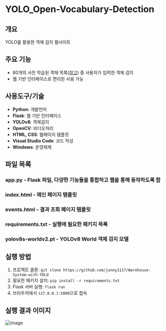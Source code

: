 # YOLO_Open-Vocabulary-Detection
## 개요
YOLO를 활용한 객체 검지 웹사이트

## 주요 기능

- 80개의 사전 학습된 객체 목록([참고](objectlist.txt)) 중 사용자가 입력한 객체 검지
- 웹 기반 인터페이스로 편리한 사용 가능

## 사용도구/기술
- **Python**: 개발언어
- **Flask**: 웹 기반 인터페이스
- **YOLOv8**: 객체검지
- **OpenCV**: 비디오처리
- **HTML, CSS**: 웹페이지 탬플릿
- **Visual Studio Code**: 코드 작성
- **Windows**: 운영체제

## 파일 목록
### app.py - Flask 파일, 다양한 기능들을 통합하고 웹을 통해 동작하도록 함
### index.html - 메인 페이지 템플릿
### events.html - 결과 조회 페이지 템플릿
### requirements.txt - 실행에 필요한 패키지 목록
### yolov8s-worldv2.pt - YOLOv8 World 객체 검지 모델

## 실행 방법
1. 프로젝트 클론: `git clone https://github.com/junny1117/Warehouse-System-with-YOLO`
2. 필요한 패키지 설치: `pip install -r requirements.txt`
3. Flask 서버 실행: `flask run`
4. 브라우저에서 `127.0.0.1:5000`으로 접속

## 실행 결과 이미지
![image](https://github.com/user-attachments/assets/542e844e-81cd-4300-b5b0-4370955f3c71)




